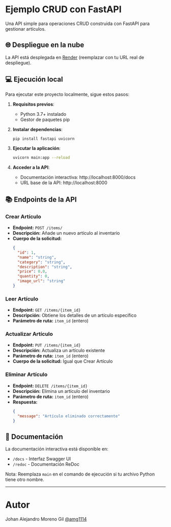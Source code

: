 # Ejemplo CRUD con FastAPI

Una API simple para operaciones CRUD construida con FastAPI para gestionar artículos.

## 🌐 Despliegue en la nube
La API está desplegada en [Render](https://fastapi-crud-example.onrender.com/docs) (reemplazar con tu URL real de despliegue).

## 💻 Ejecución local

Para ejecutar este proyecto localmente, sigue estos pasos:

1. **Requisitos previos**:
   - Python 3.7+ instalado
   - Gestor de paquetes pip

2. **Instalar dependencias**:
   ```bash
   pip install fastapi uvicorn
   ```

3. **Ejecutar la aplicación**:
   ```bash
   uvicorn main:app --reload
   ```

4. **Acceder a la API**:
   - Documentación interactiva: http://localhost:8000/docs
   - URL base de la API: http://localhost:8000

## 📚 Endpoints de la API

### Crear Artículo
- **Endpoint:** `POST /items/`
- **Descripción:** Añade un nuevo artículo al inventario
- **Cuerpo de la solicitud:**
  ```json
  {
    "id": 1,
    "name": "string",
    "category": "string",
    "description": "string",
    "price": 0.0,
    "quantity": 0,
    "image_url": "string"
  }
  ```

### Leer Artículo
- **Endpoint:** `GET /items/{item_id}`
- **Descripción:** Obtiene los detalles de un artículo específico
- **Parámetro de ruta:** `item_id` (entero)

### Actualizar Artículo
- **Endpoint:** `PUT /items/{item_id}`
- **Descripción:** Actualiza un artículo existente
- **Parámetro de ruta:** `item_id` (entero)
- **Cuerpo de la solicitud:** Igual que Crear Artículo

### Eliminar Artículo
- **Endpoint:** `DELETE /items/{item_id}`
- **Descripción:** Elimina un artículo del inventario
- **Parámetro de ruta:** `item_id` (entero)
- **Respuesta:**
  ```json
  {
    "message": "Artículo eliminado correctamente"
  }
  ```

## 📖 Documentación
La documentación interactiva está disponible en:
- `/docs` - Interfaz Swagger UI
- `/redoc` - Documentación ReDoc

Nota: Reemplaza `main` en el comando de ejecución si tu archivo Python tiene otro nombre.

---

# Autor

Johan Alejandro Moreno Gil [@amg1114](https://github.com/amg1114)